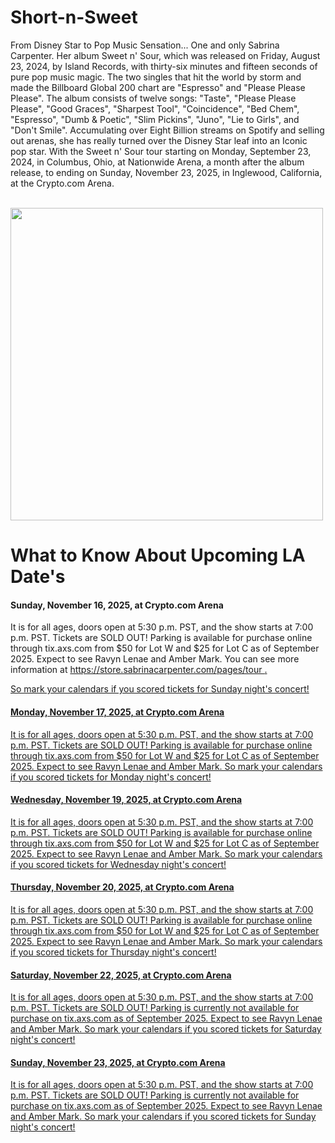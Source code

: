 # Short-n-Sweet
From Disney Star to Pop Music Sensation... One and only Sabrina Carpenter. Her album Sweet n' Sour, which was released on Friday, August 23, 2024, by Island Records, with thirty-six minutes and fifteen seconds of pure pop music magic. The two singles that hit the world by storm and made the Billboard Global 200 chart are "Espresso" and "Please Please Please". The album consists of twelve songs: "Taste", "Please Please Please", "Good Graces", "Sharpest Tool", "Coincidence", "Bed Chem", "Espresso", "Dumb & Poetic", "Slim Pickins", "Juno", "Lie to Girls", and "Don't Smile". Accumulating over Eight Billion streams on Spotify and selling out arenas, she has really turned over the Disney Star leaf into an Iconic pop star. With the Sweet n' Sour tour starting on Monday, September 23, 2024, in Columbus, Ohio, at Nationwide Arena, a month after the album release, to ending on Sunday, November 23, 2025, in Inglewood, California, at the Crypto.com Arena.

<br>
<img height="500" src="https://preview.redd.it/sabrina-carpenter-short-n-sweet-6th-album-out-on-august-23-v0-byf6nbop1e4d1.jpeg?width=1080&crop=smart&auto=webp&s=622d5ce99af91c8010d2773694315e4a61ac9fc8" />
<br>
<h1> What to Know About Upcoming LA Date's </h1>
<h4>Sunday, November 16, 2025, at Crypto.com Arena</h4>
<p> It is for all ages, doors open at 5:30 p.m. PST, and the show starts at 7:00 p.m. PST. Tickets are SOLD OUT! Parking is available for purchase online through tix.axs.com from $50 for Lot W and $25 for Lot C as of September 2025. Expect to see Ravyn Lenae and Amber Mark. You can see more information at <a href> https://store.sabrinacarpenter.com/pages/tour <a href>. <p> So mark your calendars if you scored tickets for Sunday night's concert! </p>
<h4>Monday, November 17, 2025, at Crypto.com Arena</h4>
<p> It is for all ages, doors open at 5:30 p.m. PST, and the show starts at 7:00 p.m. PST. Tickets are SOLD OUT! Parking is available for purchase online through tix.axs.com from $50 for Lot W and $25 for Lot C as of September 2025. Expect to see Ravyn Lenae and Amber Mark. So mark your calendars if you scored tickets for Monday night's concert! </p>
<h4>Wednesday, November 19, 2025, at Crypto.com Arena</h4>
<p> It is for all ages, doors open at 5:30 p.m. PST, and the show starts at 7:00 p.m. PST. Tickets are SOLD OUT! Parking is available for purchase online through tix.axs.com from $50 for Lot W and $25 for Lot C as of September 2025. Expect to see Ravyn Lenae and Amber Mark. So mark your calendars if you scored tickets for Wednesday night's concert! </p>
<h4>Thursday, November 20, 2025, at Crypto.com Arena</h4>
<p> It is for all ages, doors open at 5:30 p.m. PST, and the show starts at 7:00 p.m. PST. Tickets are SOLD OUT! Parking is available for purchase online through tix.axs.com from $50 for Lot W and $25 for Lot C as of September 2025. Expect to see Ravyn Lenae and Amber Mark. So mark your calendars if you scored tickets for Thursday night's concert! </p>
<h4> Saturday, November 22, 2025, at Crypto.com Arena</h4>
<p> It is for all ages, doors open at 5:30 p.m. PST, and the show starts at 7:00 p.m. PST. Tickets are SOLD OUT! Parking is currently not available for purchase on tix.axs.com as of September 2025. Expect to see Ravyn Lenae and Amber Mark. So mark your calendars if you scored tickets for Saturday night's concert! </p>
<h4>Sunday, November 23, 2025, at Crypto.com Arena</h4>
<p> It is for all ages, doors open at 5:30 p.m. PST, and the show starts at 7:00 p.m. PST. Tickets are SOLD OUT! Parking is currently not available for purchase on tix.axs.com as of September 2025. Expect to see Ravyn Lenae and Amber Mark. So mark your calendars if you scored tickets for Sunday night's concert! </p>
